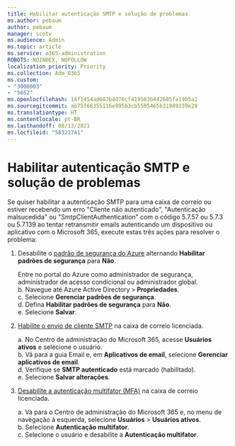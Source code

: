 ```yaml
---
title: Habilitar autenticação SMTP e solução de problemas
ms.author: pebaum
author: pebaum
manager: scotv
ms.audience: Admin
ms.topic: article
ms.service: o365-administration
ROBOTS: NOINDEX, NOFOLLOW
localization_priority: Priority
ms.collection: Adm_O365
ms.custom:
- "3000003"
- "5652"
ms.openlocfilehash: 14f1454ad687b4d76cf419583b442685fa19b5a2
ms.sourcegitcommit: ab75f66355116e995b3cb5505465b31989339e28
ms.translationtype: HT
ms.contentlocale: pt-BR
ms.lasthandoff: 08/13/2021
ms.locfileid: "58321741"
---
```

# <a name="enable-smtp-authentication-and-troubleshooting"></a>Habilitar autenticação SMTP e solução de problemas

Se quiser habilitar a autenticação SMTP para uma caixa de correio ou estiver recebendo um erro "Cliente não autenticado", "Autenticação malsucedida" ou "SmtpClientAuthentication" com o código 5.7.57 ou 5.7.3 ou 5.7.139 ao tentar retransmitir emails autenticando um dispositivo ou aplicativo com o Microsoft 365, execute estas três ações para resolver o problema:

1. Desabilite o [padrão de segurança do Azure](https://docs.microsoft.com/azure/active-directory/fundamentals/concept-fundamentals-security-defaults) alternando **Habilitar padrões de segurança** para **Não**.

    Entre no portal do Azure como administrador de segurança, administrador de acesso condicional ou administrador global.<BR/>
    b. Navegue até Azure Active Directory > **Propriedades**.<BR/>
    c. Selecione **Gerenciar padrões de segurança**.<BR/>
    d. Defina **Habilitar padrões de segurança** para **Não**.<BR/>
    e. Selecione **Salvar**.

2. [Habilite o envio de cliente SMTP](https://docs.microsoft.com/exchange/clients-and-mobile-in-exchange-online/authenticated-client-smtp-submission#enable-smtp-auth-for-specific-mailboxes) na caixa de correio licenciada.

    a. No Centro de administração do Microsoft 365, acesse **Usuários ativos** e selecione o usuário.<BR/>
    b. Vá para a guia Email e, em **Aplicativos de email**, selecione **Gerenciar aplicativos de email**.<BR/>
    d. Verifique se **SMTP autenticado** está marcado (habilitado).<BR/>
    e. Selecione **Salvar alterações**.<BR/>

3. [Desabilite a autenticação multifator (MFA)](https://docs.microsoft.com/microsoft-365/admin/security-and-compliance/set-up-multi-factor-authentication#turn-off-legacy-per-user-mfa) na caixa de correio licenciada.

    a. Vá para o Centro de administração do Microsoft 365 e, no menu de navegação à esquerda, selecione **Usuários** > **Usuários ativos**.<BR/>
    b. Selecione **Autenticação multifator**.<BR/>
    c. Selecione o usuário e desabilite a **Autenticação multifator**.<BR/>

